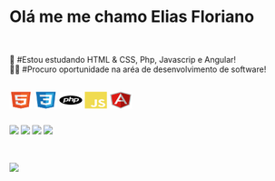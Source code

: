 <h1>Olá me me chamo Elias Floriano</h1> <br>

🌱 #Estou estudando HTML & CSS, Php, Javascrip e Angular! <br>
🙏🏾 #Procuro oportunidade na aréa de desenvolvimento de software! <br>
<div style="display: inline_block"><br>
  <img align="center" alt="Elias-HTML" height="30" width="40" src="https://raw.githubusercontent.com/devicons/devicon/master/icons/html5/html5-original.svg">
  <img align="center" alt="Elias-CSS" height="30" width="40" src="https://raw.githubusercontent.com/devicons/devicon/master/icons/css3/css3-original.svg">
  <img align="center" alt="Elias-Php" height="30" width="40" src="https://raw.githubusercontent.com/devicons/devicon/master/icons/php/php-plain.svg">
  <img align="center" alt="Elias-Js" height="30" width="40" src="https://raw.githubusercontent.com/devicons/devicon/master/icons/javascript/javascript-plain.svg">
  <img align="center" alt="Elias-Angular" height="30" width="40" src="https://raw.githubusercontent.com/devicons/devicon/master/icons/angularjs/angularjs-original.svg">
</div>

##

<div> 
  <a href="https://instagram.com/floriano_elias" target="_blank"><img src="https://img.shields.io/badge/-Instagram-%23E4405F?style=for-the-badge&logo=instagram&logoColor=white" target="_blank"></a>
  <a href="https://discord.gg/Elias Floriano#7386" target="_blank"><img src="https://img.shields.io/badge/Discord-7289DA?style=for-the-badge&logo=discord&logoColor=white" target="_blank"></a> 
  <a href = "mailto:eliasflloriano@gmail.com"><img src="https://img.shields.io/badge/-Gmail-%23333?style=for-the-badge&logo=gmail&logoColor=white" target="_blank"></a>
  <a href="https://www.linkedin.com/in/elias-floriano-a5209480" target="_blank"><img src="https://img.shields.io/badge/-LinkedIn-%230077B5?style=for-the-badge&logo=linkedin&logoColor=white" target="_blank"></a> 
  
</div>
<br>

##

<picture>
<source srcset="https://github-readme-stats.vercel.app/api?username=Flloriano&show_icons=true&theme=dark"
  media="(prefers-color-scheme: dark)"/>
<source srcset="https://github-readme-stats.vercel.app/api?username=Flloriano&show_icons=true"
  media="(prefers-color-scheme: light), (prefers-color-scheme:   media="(prefere o esquema de cores: escuro)"
no-preference)"/>
<img src="https://github-readme-stats.vercel.app/api?username=Flloriano&show_icons=true"/>
</picture>

<br>

##
